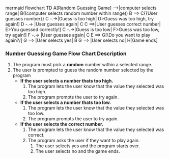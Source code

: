    mermaid
flowchart TD
 A[Random Guessing Game] -->|computer selects range| B((computer selects random number within range))
 B ==> C{{User guesses number}}
 C -.->|Guess is too high| D>Guess was too high, try again!]
 D -.-> |User guesses again| C
 C ==>|User guesses correct number| E>You guessed correctly!]
 C -.->|Guess is too low| F>Guess was too low, try again!]
 F -.-> |User guesses again| C
 E ==> G[\Do you want to play again?/]
 G ==> |User selects yes| B
 G ==> |User selects no| H[Game ends]

    
### Number Guessing Game Flow Chart Description
 1. The program must pick a **random** number within a selected range.
 2. The user is prompted to guess the random number selected by the program
    - **If the user selects a number thats too high.**
        1. The program lets the user know that the value they selected was too high.
        2. The program prompts the user to try again.
    - **If the user selects a number thats too low.**
        1. The program lets the user know that the value they selected was too low.
        2. The program prompts the user to try again.
    - **If the user selects the correct number.**
        1. The program lets the user know that the value they selected was correct.
        2. The program asks the user if they want to play again.
            1. The user selects yes and the program starts over.
            2. The user selects no and the game ends.